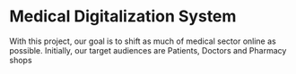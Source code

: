 # Medical Digitalization System
 With this project, our goal is to shift as much of medical sector online as possible. Initially, our target audiences are Patients, Doctors and Pharmacy shops
